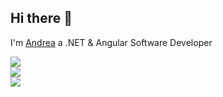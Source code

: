 ## Hi there 👋

I'm [Andrea](https://andreacapigiri.com/) a .NET & Angular Software Developer 

[![](https://img.shields.io/static/v1?label=LINKEDIN&message=Andrea%20Capigiri&color=blue&style=for-the-badge)](https://www.linkedin.com/in/andreacapigiri/)  
[![](https://img.shields.io/static/v1?label=TWITTER&message=@OMG_DEVELOPER&color=blue&style=for-the-badge)](https://twitter.com/omg_developer)  
[![](https://img.shields.io/static/v1?label=TELEGRAM&message=@ANDREA_C&color=blue&style=for-the-badge)](https://t.me/andrea_c)  
